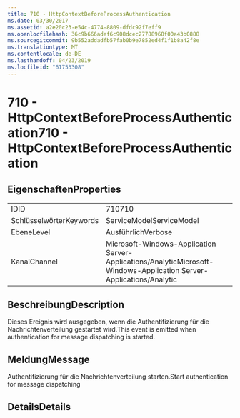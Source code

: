 ```yaml
---
title: 710 - HttpContextBeforeProcessAuthentication
ms.date: 03/30/2017
ms.assetid: a2e20c23-e54c-4774-8809-dfdc92f7eff9
ms.openlocfilehash: 36c9b666adef6c908dcec27788968f00a43b0888
ms.sourcegitcommit: 9b552addadfb57fab0b9e7852ed4f1f1b8a42f8e
ms.translationtype: MT
ms.contentlocale: de-DE
ms.lasthandoff: 04/23/2019
ms.locfileid: "61753308"
---
```

# <a name="710---httpcontextbeforeprocessauthentication"></a><span data-ttu-id="8a43a-102">710 - HttpContextBeforeProcessAuthentication</span><span class="sxs-lookup"><span data-stu-id="8a43a-102">710 - HttpContextBeforeProcessAuthentication</span></span>
## <a name="properties"></a><span data-ttu-id="8a43a-103">Eigenschaften</span><span class="sxs-lookup"><span data-stu-id="8a43a-103">Properties</span></span>  
  
|||  
|-|-|  
|<span data-ttu-id="8a43a-104">ID</span><span class="sxs-lookup"><span data-stu-id="8a43a-104">ID</span></span>|<span data-ttu-id="8a43a-105">710</span><span class="sxs-lookup"><span data-stu-id="8a43a-105">710</span></span>|  
|<span data-ttu-id="8a43a-106">Schlüsselwörter</span><span class="sxs-lookup"><span data-stu-id="8a43a-106">Keywords</span></span>|<span data-ttu-id="8a43a-107">ServiceModel</span><span class="sxs-lookup"><span data-stu-id="8a43a-107">ServiceModel</span></span>|  
|<span data-ttu-id="8a43a-108">Ebene</span><span class="sxs-lookup"><span data-stu-id="8a43a-108">Level</span></span>|<span data-ttu-id="8a43a-109">Ausführlich</span><span class="sxs-lookup"><span data-stu-id="8a43a-109">Verbose</span></span>|  
|<span data-ttu-id="8a43a-110">Kanal</span><span class="sxs-lookup"><span data-stu-id="8a43a-110">Channel</span></span>|<span data-ttu-id="8a43a-111">Microsoft-Windows-Application Server-Applications/Analytic</span><span class="sxs-lookup"><span data-stu-id="8a43a-111">Microsoft-Windows-Application Server-Applications/Analytic</span></span>|  
  
## <a name="description"></a><span data-ttu-id="8a43a-112">Beschreibung</span><span class="sxs-lookup"><span data-stu-id="8a43a-112">Description</span></span>  
 <span data-ttu-id="8a43a-113">Dieses Ereignis wird ausgegeben, wenn die Authentifizierung für die Nachrichtenverteilung gestartet wird.</span><span class="sxs-lookup"><span data-stu-id="8a43a-113">This event is emitted when authentication for message dispatching is started.</span></span>  
  
## <a name="message"></a><span data-ttu-id="8a43a-114">Meldung</span><span class="sxs-lookup"><span data-stu-id="8a43a-114">Message</span></span>  
 <span data-ttu-id="8a43a-115">Authentifizierung für die Nachrichtenverteilung starten.</span><span class="sxs-lookup"><span data-stu-id="8a43a-115">Start authentication for message dispatching</span></span>  
  
## <a name="details"></a><span data-ttu-id="8a43a-116">Details</span><span class="sxs-lookup"><span data-stu-id="8a43a-116">Details</span></span>
